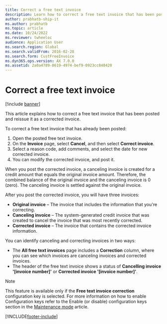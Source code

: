 ```yaml
---
title: Correct a free text invoice
description: Learn how to correct a free text invoice that has been posted and reissue it as a corrected invoice, including definitions for different invoice types.
author: prabhatb-ship-it
ms.author: prabhatb
ms.topic: article
ms.date: 10/24/2022
ms.reviewer: twheeloc
audience: Application User
ms.search.region: Global
ms.search.validFrom: 2016-02-28
ms.search.form: CustFreeInvoice
ms.dyn365.ops.version: AX 7.0.0
ms.assetid: 2a0a4789-8619-4974-bef9-0923cc848420
---
```


# Correct a free text invoice

[!include [banner](../includes/banner.md)]

This article explains how to correct a free text invoice that has been posted and reissue it as a corrected invoice.

To correct a free text invoice that has already been posted: 
1. Open the posted free text invoice. 
2. On the **Invoice** page, select **Cancel**, and then select **Correct invoice**. 
3. Select a reason code, add comments, and select the date for new corrected invoice.
4. You can modify the corrected invoice, and post it. 

When you post the corrected invoice, a canceling invoice is created for a credit amount that equals the original invoice amount. Therefore, the combined balance of the original invoice and the canceling invoice is 0 (zero). The canceling invoice is settled against the original invoice. 

After you post the corrected invoice, you will have three invoices:

-   **Original invoice** – The invoice that includes the information that you're correcting.
-   **Canceling invoice** – The system-generated credit invoice that was created to cancel the invoice that was most recently corrected.
-   **Corrected invoice** – The invoice that contains the corrected invoice information.

You can identify canceling and correcting invoices in two ways:

-   The **All free text invoices** page includes a **Correction** column, where you can see which invoices are canceling invoices and corrected invoices.
-   The header of the free text invoice shows a status of **Cancelling invoice '\[invoice number\]'** or **Corrected invoice '\[invoice number\]'**.

> [!NOTE]
> This feature is available only if the **Free text invoice correction** configuration key is selected. For more information on how to enable Configuration keys refer to the Enable (or disable) configuration keys section in the [Maintenance mode](../../fin-ops-core/dev-itpro/sysadmin/maintenance-mode.md) article. 





[!INCLUDE[footer-include](../../includes/footer-banner.md)]
